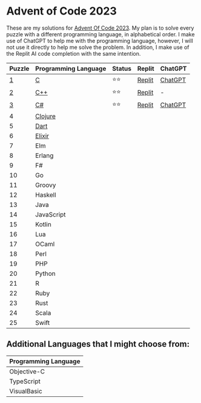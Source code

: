 # Advent of Code 2023

These are my solutions for [Advent Of Code 2023](https://adventofcode.com/2023). My plan is to solve every puzzle with a different programming language, in alphabetical order. I make use of ChatGPT to help me with the programming language, however, I will not use it directly to help me solve the problem. In addition, I make use of the Replit AI code completion with the same intention.


| Puzzle | Programming Language | Status | Replit | ChatGPT |
| -------| ---------------------|--------|--------|---------|
| [1](1) | [C](https://www.iso.org/standard/74528.html) | ⭐⭐ | [Replit](https://replit.com/@janschaefer0/AdventOfCode202301) | [ChatGPT](https://chat.openai.com/share/c485697a-da04-4e53-aa73-4d4d9220a598) | 
| [2](2) | [C++](https://isocpp.org/) | ⭐⭐ | [Replit](https://replit.com/@janschaefer0/AdventOfCode202302) | - |
| [3](3) | [C#](https://learn.microsoft.com/en-us/dotnet/csharp/) | ⭐⭐ | [Replit](https://replit.com/@janschaefer0/AdventOfCode202303) | [ChatGPT](https://chat.openai.com/share/3769f2d7-a019-43e6-9454-100d7ac5e75d)|
| 4 | [Clojure](https://clojure.org/)  | | | |
| 5 | [Dart](https://dart.dev/) | | | |
| 6 | [Elixir](https://elixir-lang.org/) | | | |
| 7 | Elm | | | |
| 8 | Erlang | | | |
| 9 | F# | | | |
| 10 | Go | | | |
| 11 | Groovy | | | |
| 12 | Haskell | | | |
| 13 | Java | | | |
| 14 | JavaScript | | | |
| 15 | Kotlin | | | |
| 16 | Lua | | | |
| 17 | OCaml | | | |
| 18 | Perl | | | |
| 19 | PHP | | | |
| 20 | Python | | | |
| 21 | R | | | |
| 22 | Ruby | | | | 
| 23 | Rust | | | |
| 24 | Scala | | | |
| 25 | Swift | | | |

## Additional Languages that I might choose from:

| Programming Language | 
| -------------------- |
| Objective-C |
| TypeScript |
| VisualBasic | 

